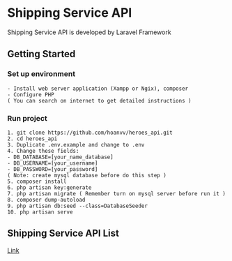 # Shipping Service API
Shipping Service API is developed by Laravel Framework
## Getting Started
### Set up environment
```
- Install web server application (Xampp or Ngix), composer
- Configure PHP
( You can search on internet to get detailed instructions )
```
### Run project
```
1. git clone https://github.com/hoanvv/heroes_api.git
2. cd heroes_api
3. Duplicate .env.example and change to .env
4. Change these fields:
- DB_DATABASE=[your_name_database]
- DB_USERNAME=[your_username]
- DB_PASSWORD=[your_password]
( Note: create mysql database before do this step ) 
5. composer install
6. php artisan key:generate
7. php artisan migrate ( Remember turn on mysql server before run it )
8. composer dump-autoload
9. php artisan db:seed --class=DatabaseSeeder
10. php artisan serve
```
## Shipping Service API List
[Link](https://github.com/hoanvv/heroes_api/API-List.md)

